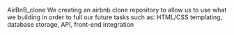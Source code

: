 AirBnB_clone
We creating an airbnb clone repository to allow us to use what we building in order to full our future tasks such as: HTML/CSS templating, database storage, API, front-end integration
